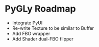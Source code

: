 PyGLy Roadmap
=============

   * Integrate PyUI
   * Re-write Texture to be similar to Buffer
   * Add FBO wrapper
   * Add Shader dual-FBO flipper
   